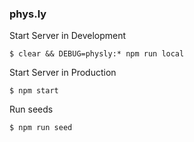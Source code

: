 ### phys.ly
Start Server in Development

`$ clear && DEBUG=physly:* npm run local`

Start Server in Production

`$ npm start`


Run seeds

`$ npm run seed`

